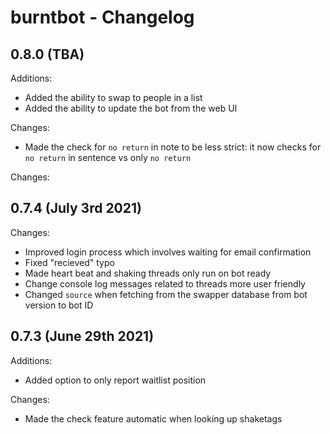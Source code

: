 # burntbot - Changelog

## 0.8.0 (TBA)
Additions:
* Added the ability to swap to people in a list
* Added the ability to update the bot from the web UI

Changes:
* Made the check for `no return` in note to be less strict: it now checks for `no return` in sentence vs only `no return`

Changes:
## 0.7.4 (July 3rd 2021)
Changes:
* Improved login process which involves waiting for email confirmation
* Fixed "recieved" typo
* Made heart beat and shaking threads only run on bot ready
* Change console log messages related to threads more user friendly
* Changed `source` when fetching from the swapper database from bot version to bot ID

## 0.7.3 (June 29th 2021)
Additions:
* Added option to only report waitlist position

Changes:
* Made the check feature automatic when looking up shaketags